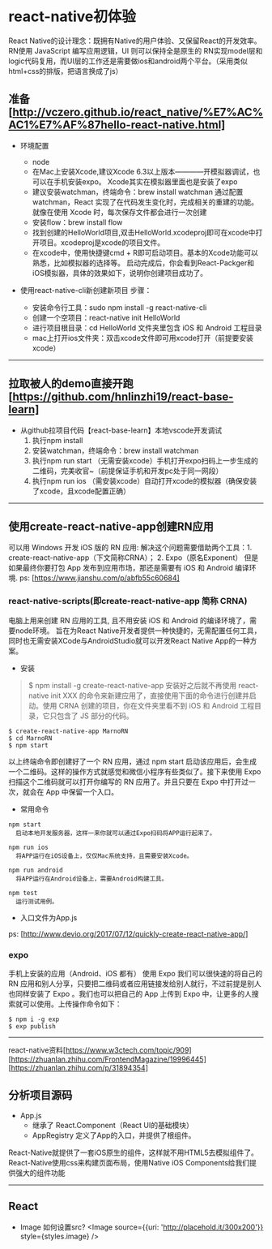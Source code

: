 # react-native初体验
React Native的设计理念：既拥有Native的用户体验、又保留React的开发效率。
RN使用 JavaScript 编写应用逻辑，UI 则可以保持全是原生的
RN实现model层和logic代码复用，而UI层的工作还是需要做ios和android两个平台。（采用类似html+css的排版，把语言换成了js）

## 准备 [http://vczero.github.io/react_native/%E7%AC%AC1%E7%AF%87hello-react-native.html]
- 环境配置
  - node
  - 在Mac上安装Xcode,建议Xcode 6.3以上版本————开模拟器调试，也可以在手机安装expo。
  Xcode其实在模拟器里面也是安装了expo
  - 建议安装watchman，终端命令：brew install watchman
  通过配置 watchman，React 实现了在代码发生变化时，完成相关的重建的功能。就像在使用 Xcode 时，每次保存文件都会进行一次创建
  - 安装flow：brew install flow
  - 找到创建的HelloWorld项目,双击HelloWorld.xcodeproj即可在xcode中打开项目。xcodeproj是xcode的项目文件。
  - 在xcode中，使用快捷键cmd + R即可启动项目。基本的Xcode功能可以熟悉，比如模拟器的选择等。
  启动完成后，你会看到React-Packger和iOS模拟器，具体的效果如下，说明你创建项目成功了。

- 使用react-native-cli新创建新项目 步骤：
  - 安装命令行工具：sudo npm install -g react-native-cli
  - 创建一个空项目：react-native init HelloWorld
  - 进行项目根目录：cd HelloWorld
  文件夹里包含 iOS 和 Android 工程目录
  - mac上打开ios文件夹：双击xcode文件即可用xcode打开（前提要安装xcode）

-----

## 拉取被人的demo直接开跑 [https://github.com/hnlinzhi19/react-base-learn]
- 从github拉项目代码【react-base-learn】本地vscode开发调试
  1. 执行npm install
  2. 安装watchman，终端命令：brew install watchman
  3. 执行npm run start
  （无需安装xcode）手机打开expo扫码上一步生成的二维码，完美收官~（前提保证手机和开发pc处于同一网段）
  4. 执行npm run ios
  （需安装xcode）自动打开xcode的模拟器（确保安装了xcode，且xcode配置正确）


-----

## 使用create-react-native-app创建RN应用

可以用 Windows 开发 iOS 版的 RN 应用: 解决这个问题需要借助两个工具：1. create-react-native-app（下文简称CRNA）； 2. Expo（原名Exponent）
但是如果最终你要打包 App 发布到应用市场，那还是需要有 iOS 和 Android 编译环境.
ps: [https://www.jianshu.com/p/abfb55c60684]

### react-native-scripts(即create-react-native-app 简称 CRNA)
电脑上用来创建 RN 应用的工具, 且不用安装 iOS 和 Android 的编译环境了，需要node环境。
旨在为React Native开发者提供一种快捷的，无需配置任何工具，同时也无需安装XCode与AndroidStudio就可以开发React Native App的一种方案。
- 安装
> $ npm install -g create-react-native-app
安装好之后就不再使用 react-native init XXX 的命令来新建应用了，直接使用下面的命令进行创建并启动。使用 CRNA 创建的项目，你在文件夹里看不到 iOS 和 Android 工程目录，它只包含了 JS 部分的代码。
```
$ create-react-native-app MarnoRN
$ cd MarnoRN
$ npm start
```
以上终端命令即创建好了一个 RN 应用，通过 npm start 启动该应用后，会生成一个二维码。这样的操作方式就感觉和微信小程序有些类似了。接下来使用 Expo 扫描这个二维码就可以打开你编写的 RN 应用了。并且只要在 Expo 中打开过一次，就会在 App 中保留一个入口。

- 常用命令
```
npm start
  启动本地开发服务器，这样一来你就可以通过Expo扫码将APP运行起来了。

npm run ios
  将APP运行在iOS设备上，仅仅Mac系统支持，且需要安装Xcode。

npm run android
  将APP运行在Android设备上，需要Android构建工具。

npm test
  运行测试用例。
```
- 入口文件为App.js

ps: [http://www.devio.org/2017/07/12/quickly-create-react-native-app/]


### expo
手机上安装的应用（Android、iOS 都有）
使用 Expo 我们可以很快速的将自己的 RN 应用和别人分享，只要把二维码或者应用链接发给别人就行，不过前提是别人也同样安装了 Expo 。我们也可以把自己的 App 上传到 Expo 中，让更多的人搜索就可以使用。上传操作命令如下：
```
$ npm i -g exp
$ exp publish
```

-----


react-native资料[https://www.w3ctech.com/topic/909]
[https://zhuanlan.zhihu.com/FrontendMagazine/19996445]
[https://zhuanlan.zhihu.com/p/31894354]
## 分析项目源码
- App.js
  - 继承了 React.Component（React UI的基础模块）
  - AppRegistry 定义了App的入口，并提供了根组件。
  
React-Native就提供了一套iOS原生的组件，这样就不用HTML5去模拟组件了。React-Native使用css来构建页面布局，使用Native iOS Components给我们提供强大的组件功能

-----

## React

- Image 如何设置src?
  <Image source={{uri: 'http://placehold.it/300x200'}} style={styles.image} />



